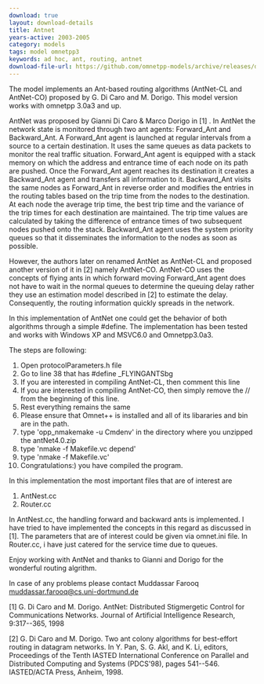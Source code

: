 ```yaml
---
download: true
layout: download-details
title: Antnet
years-active: 2003-2005
category: models
tags: model omnetpp3
keywords: ad hoc, ant, routing, antnet
download-file-url: https://github.com/omnetpp-models/archive/releases/download/archive/antnet-4.0-src.zip
---
```


The model implements an Ant-based routing algorithms (AntNet-CL and AntNet-CO)
proposed by G. Di Caro and M. Dorigo. This model version works with omnetpp 3.0a3 and up.

AntNet was proposed by Gianni Di Caro & Marco Dorigo in [1] . In AntNet the
network state is monitored through two ant agents: Forward_Ant and
Backward_Ant. A Forward_Ant agent is launched at regular intervals from a
source to a certain destination. It uses the same queues as data packets to
monitor the real traffic situation. Forward_Ant agent is equipped with a
stack memory on which the address and entrance time of each node on its
path are pushed. Once the Forward_Ant agent reaches its destination it
creates a Backward_Ant agent and transfers all information to it.
Backward_Ant visits the same nodes as Forward_Ant in reverse order and
modifies the entries in the routing tables based on the trip time from the
nodes to the destination. At each node the average trip time, the best trip
time and the variance of the trip times for each destination are
maintained. The trip time values are calculated by taking the difference of
entrance times of two subsequent nodes pushed onto the stack. Backward_Ant
agent uses the system priority queues so that it disseminates the
information to the nodes as soon as possible.

However, the authors later on renamed AntNet as AntNet-CL and proposed
another version of it in [2] namely AntNet-CO. AntNet-CO uses the concepts
of flying ants in which forward moving Forward_Ant agent does not have to
wait in the normal queues to determine the queuing delay rather they use an
estimation model described in [2] to estimate the delay. Consequently, the
routing information quickly spreads in the network.

In this implementation of AntNet one could get the behavior of both
algorithms through a simple #define. The implementation has been tested and
works with Windows XP and MSVC6.0 and Omnetpp3.0a3.

The steps are following:

1. Open protocolParameters.h file
2. Go to line 38 that has #define _FLYINGANTSbg
3. If you are interested in compiling AntNet-CL, then comment this line
4. If you are interested in compiling AntNet-CO, then simply remove the
  // from the beginning of this line.
5. Rest everything remains the same
6. Please ensure that Omnet++ is installed and all of its
  libararies and bin are in the path.
7. type 'opp_nmakemake -u Cmdenv' in the directory where you unzipped the antNet4.0.zip
8. type 'nmake -f Makefile.vc depend'
9. type 'nmake -f Makefile.vc'
10. Congratulations:) you have compiled the program.

In this implementation the most important files that are of interest are

1. AntNest.cc
2. Router.cc

In AntNest.cc, the handling forward and backward ants is implemented. I
have tried to have implemented the concepts in this regard as discussed in
[1]. The parameters that are of interest could be given via omnet.ini file.
In Router.cc, i have just catered for the service time due to queues.

Enjoy working with AntNet and thanks to Gianni and Dorigo for the wonderful
routing algrithm.

In case of any problems please contact Muddassar Farooq muddassar.farooq@cs.uni-dortmund.de

[1] G. Di Caro and M. Dorigo. AntNet: Distributed Stigmergetic Control
for Communications Networks. Journal of Artificial Intelligence Research, 9:317--365, 1998

[2] G. Di Caro and M. Dorigo. Two ant colony algorithms for best-effort routing in datagram networks.
In Y. Pan, S. G. Akl, and K. Li, editors, Proceedings of the Tenth IASTED International Conference on
Parallel and Distributed Computing and Systems (PDCS'98), pages 541--546. IASTED/ACTA Press, Anheim, 1998.
